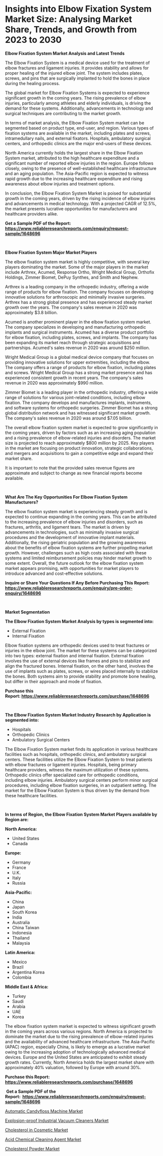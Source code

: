 <p><h1>Insights into Elbow Fixation System Market Size: Analysing Market Share, Trends, and Growth from 2023 to 2030</h1></p><p><strong>Elbow Fixation System Market Analysis and Latest Trends</strong></p>
<p><p>The Elbow Fixation System is a medical device used for the treatment of elbow fractures and ligament injuries. It provides stability and allows for proper healing of the injured elbow joint. The system includes plates, screws, and pins that are surgically implanted to hold the bones in place during the healing process.</p><p>The global market for Elbow Fixation Systems is expected to experience significant growth in the coming years. The rising prevalence of elbow injuries, particularly among athletes and elderly individuals, is driving the demand for these systems. Additionally, advancements in technology and surgical techniques are contributing to the market growth.</p><p>In terms of market analysis, the Elbow Fixation System market can be segmented based on product type, end-user, and region. Various types of fixation systems are available in the market, including plates and screws, intramedullary nails, and external fixators. Hospitals, ambulatory surgical centers, and orthopedic clinics are the major end-users of these devices.</p><p>North America currently holds the largest share in the Elbow Fixation System market, attributed to the high healthcare expenditure and a significant number of reported elbow injuries in the region. Europe follows closely, owing to the presence of well-established healthcare infrastructure and an aging population. The Asia-Pacific region is expected to witness rapid growth due to the increasing healthcare expenditure and rising awareness about elbow injuries and treatment options.</p><p>In conclusion, the Elbow Fixation System Market is poised for substantial growth in the coming years, driven by the rising incidence of elbow injuries and advancements in medical technology. With a projected CAGR of 12.5%, the market presents lucrative opportunities for manufacturers and healthcare providers alike.</p></p>
<p><strong>Get a Sample PDF of the Report:&nbsp; <a href="https://www.reliableresearchreports.com/enquiry/request-sample/1648696">https://www.reliableresearchreports.com/enquiry/request-sample/1648696</a></strong></p>
<p>&nbsp;</p>
<p><strong>Elbow Fixation System Major Market Players</strong></p>
<p><p>The elbow fixation system market is highly competitive, with several key players dominating the market. Some of the major players in the market include Arthrex, Acumed, Response Ortho, Wright Medical Group, Orthofix Holdings, Zimmer Biomet, DePuy Synthes, and Smith and Nephew.</p><p>Arthrex is a leading company in the orthopedic industry, offering a wide range of products for elbow fixation. The company focuses on developing innovative solutions for arthroscopic and minimally invasive surgeries. Arthrex has a strong global presence and has experienced steady market growth over the years. The company's sales revenue in 2020 was approximately $3.8 billion.</p><p>Acumed is another prominent player in the elbow fixation system market. The company specializes in developing and manufacturing orthopedic implants and surgical instruments. Acumed has a diverse product portfolio for elbow fixation, including plates, screws, and implants. The company has been expanding its market reach through strategic acquisitions and partnerships. Acumed's sales revenue in 2020 was around $250 million.</p><p>Wright Medical Group is a global medical device company that focuses on providing innovative solutions for upper extremities, including the elbow. The company offers a range of products for elbow fixation, including plates and screws. Wright Medical Group has a strong market presence and has experienced consistent growth in recent years. The company's sales revenue in 2020 was approximately $990 million.</p><p>Zimmer Biomet is a leading player in the orthopedic industry, offering a wide range of solutions for various joint-related conditions, including elbow fixation. The company develops and manufactures implants, instruments, and software systems for orthopedic surgeries. Zimmer Biomet has a strong global distribution network and has witnessed significant market growth. The company's sales revenue in 2020 was around $7.05 billion.</p><p>The overall elbow fixation system market is expected to grow significantly in the coming years, driven by factors such as an increasing aging population and a rising prevalence of elbow-related injuries and disorders. The market size is projected to reach approximately $800 million by 2025. Key players in the market are focusing on product innovation, strategic collaborations, and mergers and acquisitions to gain a competitive edge and expand their market share.</p><p>It is important to note that the provided sales revenue figures are approximate and subject to change as new financial reports become available.</p></p>
<p>&nbsp;</p>
<p><strong>What Are The Key Opportunities For Elbow Fixation System Manufacturers?</strong></p>
<p><p>The elbow fixation system market is experiencing steady growth and is expected to continue expanding in the coming years. This can be attributed to the increasing prevalence of elbow injuries and disorders, such as fractures, arthritis, and ligament tears. The market is driven by advancements in technologies, such as minimally invasive surgical procedures and the development of innovative implant materials. Additionally, the rising geriatric population and the growing awareness about the benefits of elbow fixation systems are further propelling market growth. However, challenges such as high costs associated with these systems and limited reimbursement policies may hinder market growth to some extent. Overall, the future outlook for the elbow fixation system market appears promising, with opportunities for market players to introduce advanced and cost-effective solutions.</p></p>
<p><strong>Inquire or Share Your Questions If Any Before Purchasing This Report: <a href="https://www.reliableresearchreports.com/enquiry/pre-order-enquiry/1648696">https://www.reliableresearchreports.com/enquiry/pre-order-enquiry/1648696</a></strong></p>
<p>&nbsp;</p>
<p><strong>Market Segmentation</strong></p>
<p><strong>The Elbow Fixation System Market Analysis by types is segmented into:</strong></p>
<p><ul><li>External Fixation</li><li>Internal Fixation</li></ul></p>
<p><p>Elbow fixation systems are orthopedic devices used to treat fractures or injuries in the elbow joint. The market for these systems can be categorized into two types: external fixation and internal fixation. External fixation involves the use of external devices like frames and pins to stabilize and align the fractured bones. Internal fixation, on the other hand, involves the use of implants such as plates, screws, or wires placed internally to stabilize the bones. Both systems aim to provide stability and promote bone healing, but differ in their approach and mode of fixation.</p></p>
<p><strong>Purchase this Report:&nbsp;<a href="https://www.reliableresearchreports.com/purchase/1648696">https://www.reliableresearchreports.com/purchase/1648696</a></strong></p>
<p>&nbsp;</p>
<p><strong>The Elbow Fixation System Market Industry Research by Application is segmented into:</strong></p>
<p><ul><li>Hospitals</li><li>Orthopedic Clinics</li><li>Ambulatory Surgical Centers</li></ul></p>
<p><p>The Elbow Fixation System market finds its application in various healthcare facilities such as hospitals, orthopedic clinics, and ambulatory surgical centers. These facilities utilize the Elbow Fixation System to treat patients with elbow fractures or ligament injuries. Hospitals, being primary healthcare providers, witness the maximum utilization of these systems. Orthopedic clinics offer specialized care for orthopedic conditions, including elbow injuries. Ambulatory surgical centers perform minor surgical procedures, including elbow fixation surgeries, in an outpatient setting. The market for the Elbow Fixation System is thus driven by the demand from these healthcare facilities.</p></p>
<p>&nbsp;</p>
<p><strong>In terms of Region, the Elbow Fixation System Market Players available by Region are:</strong></p>
<p>
    <p> <strong> North America: </strong>
        <ul>
            <li>United States</li>
            <li>Canada</li>
        </ul>
        </p> 
    <p> <strong> Europe: </strong>
        <ul>
            <li>Germany</li>
            <li>France</li>
            <li>U.K.</li>
            <li>Italy</li>
            <li>Russia</li>
        </ul>
        </p> 
    <p> <strong> Asia-Pacific: </strong>
        <ul>
            <li>China</li>
            <li>Japan</li>
            <li>South Korea</li>
            <li>India</li>
            <li>Australia</li>
            <li>China Taiwan</li>
            <li>Indonesia</li>
            <li>Thailand</li>
            <li>Malaysia</li>
        </ul>
        </p> 
    <p> <strong> Latin America: </strong>
        <ul>
            <li>Mexico</li>
            <li>Brazil</li>
            <li>Argentina Korea</li>
            <li>Colombia</li>
        </ul>
        </p> 
    <p> <strong> Middle East & Africa: </strong>
        <ul>
            <li>Turkey</li>
            <li>Saudi</li>
            <li>Arabia</li>
            <li>UAE</li>
            <li>Korea</li>
        </ul>
    </p>
    </p>
<p><p>The elbow fixation system market is expected to witness significant growth in the coming years across various regions. North America is projected to dominate the market due to the rising prevalence of elbow-related injuries and the availability of advanced healthcare infrastructure. The Asia-Pacific (APAC) region, especially China, is likely to emerge as a lucrative market owing to the increasing adoption of technologically advanced medical devices. Europe and the United States are anticipated to exhibit steady growth rates. Currently, North America holds the largest market share with approximately 40% valuation, followed by Europe with around 30%.</p></p>
<p><strong>Purchase this Report: <a href="https://www.reliableresearchreports.com/purchase/1648696">https://www.reliableresearchreports.com/purchase/1648696</a></strong></p>
<p>&nbsp;<strong>Get a Sample PDF of the Report:&nbsp;&nbsp;<a href="https://www.reliableresearchreports.com/enquiry/request-sample/1648696">https://www.reliableresearchreports.com/enquiry/request-sample/1648696</a></strong></p>
<p><strong></strong></p>
<p><p><a href="https://github.com/JameTravis/Market-Research-Report-List-2/blob/main/automatic-candyfloss-machine-market.md">Automatic Candyfloss Machine Market</a></p><p><a href="https://medium.com/@russpollich/explosion-proof-industrial-vacuum-cleaners-market-focuses-on-market-share-size-and-projected-9394e1b0439a">Explosion-proof Industrial Vacuum Cleaners Market</a></p><p><a href="https://www.linkedin.com/pulse/cholesterol-cosmetic-market-share-amp-new-trends-analysis/">Cholesterol in Cosmetic Market</a></p><p><a href="https://medium.com/@siennaferry2023/acid-chemical-cleaning-agent-market-focuses-on-market-share-size-and-projected-forecast-till-2030-bc45b8ba0a2a">Acid Chemical Cleaning Agent Market</a></p><p><a href="https://www.linkedin.com/pulse/decoding-cholesterol-powder-market-deep-dive-latest-trends-segmentation/">Cholesterol Powder Market</a></p></p>